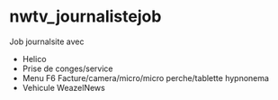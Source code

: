 # nwtv_journalistejob

Job journalsite avec
- Helico
- Prise de conges/service
- Menu F6 Facture/camera/micro/micro perche/tablette hypnonema
- Vehicule WeazelNews
